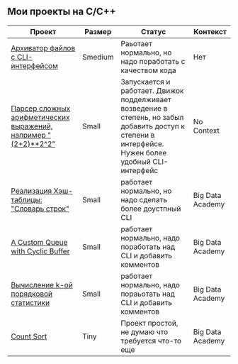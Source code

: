 
## Мои проекты на C/C++


<table>
    <thead>
        <tr>
            <th>Проект</th>
            <th>Размер</th>
            <th>Статус</th>
            <th>Контекст</th>
        </tr>
    </thead>
    <tbody>
        <tr>
            <td>
                <a href="https://github.com/roman-4erkasov/algoritms-cpp/tree/master/prj01_huffman_file_compressing">
                  Архиватор файлов с CLI-интерфейсом
                </a>
             </td>
             <td> Smedium </td>
             <td>Раьотает нормально, но надо поработать с качеством кода</td>
             <td> Нет </td>
        </tr>
        <tr>
            <td>
                <a href="https://github.com/roman-4erkasov/algoritms-cpp/tree/master/prj02_shutting_yard">
                  Парсер сложных арифметических выражений, например "(2+2)**2^2"
                </a>
             </td>
             <td> Small </td>
             <td>Запускается и работает. Движок подделживает возведение в степень, но забыл добавить доступ к степени в интерфейсе. Нужен более удобный CLI-интерфейс</td>
             <td> No Context </td>
        </tr>
        <tr>
            <td>
                <a href="https://github.com/roman-4erkasov/made-algo/blob/main/topic05_workB.cpp">
                  Реализация Хэш-таблицы: "Словарь строк"
                </a>
             </td>
             <td> Small </td>
             <td> работает нормально, но надо сделать более доустпный CLI</td>
             <td> Big Data Academy </td>
        </tr>
        <tr>
            <td>
                <a href="https://github.com/roman-4erkasov/made-algo/blob/main/topic04_workC.cpp">
                  A Custom Queue with Cyclic Buffer
                </a>
             </td>
             <td> Small </td>
             <td>работает нормально, надо поработать над CLI и добавить комментов</td>
             <td> Big Data Academy </td>
        </tr>
        <tr>
            <td>
                <a href="https://github.com/roman-4erkasov/made-algo/blob/main/topic02_workA.cpp">
                  Вычисление k-ой порядковой статистики
                </a>
             </td>
             <td> Small </td>
             <td>работает нормально, надо пораьотать над CLI и добавить комментов</td>
             <td> Big Data Academy </td>
        </tr>
        <tr>
            <td>
                <a href="https://github.com/roman-4erkasov/made-algo/blob/main/topic02_workB.cpp">
                  Count Sort
                </a>
             </td>
             <td> Tiny </td>
             <td>Проект простой, не думаю что требуется что-то еще</td>
             <td> Big Data Academy </td>
        </tr>
    </tbody>
</table>


